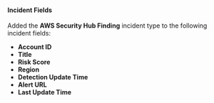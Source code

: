 
#### Incident Fields
Added the **AWS Security Hub Finding** incident type to the following incident fields:
- **Account ID**
- **Title**
- **Risk Score**
- **Region**
- **Detection Update Time**
- **Alert URL**
- **Last Update Time**
